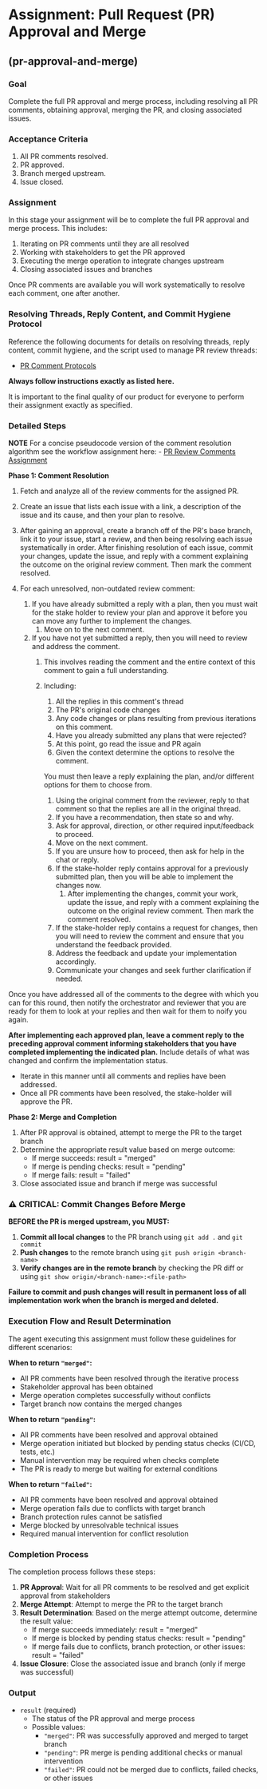 # Assignment: Pull Request (PR) Approval and Merge

## (pr-approval-and-merge)

### Goal

Complete the full PR approval and merge process, including resolving all PR comments, obtaining approval, merging the PR, and closing associated issues.

### Acceptance Criteria

1. All PR comments resolved.
2. PR approved.
3. Branch merged upstream.
4. Issue closed.

### Assignment

In this stage your assignment will be to complete the full PR approval and merge process. This includes:

1. Iterating on PR comments until they are all resolved
2. Working with stakeholders to get the PR approved
3. Executing the merge operation to integrate changes upstream
4. Closing associated issues and branches

Once PR comments are available you will work systematically to resolve each comment, one after another.

### Resolving Threads, Reply Content, and Commit Hygiene Protocol

Reference the following documents for details on resolving threads, reply content, commit hygiene, and the script used to manage PR review threads:

- [PR Comment Protocols](../ai-pr-comment-protocol.md)

**Always follow instructions exactly as listed here.**

It is important to the final quality of our product for everyone to perform their assignment exactly as specified.

### Detailed Steps

**NOTE** For a concise pseudocode version of the comment resolution algorithm see the workflow assignment here:
    - [PR Review Comments Assignment](./pr-review-comments.md)

**Phase 1: Comment Resolution**
1. Fetch and analyze all of the review comments for the assigned PR.
2. Create an issue that lists each issue with a link, a description of the issue and its cause, and then your plan to resolve.
3. After gaining an approval, create a branch off of the PR's base branch, link it to your issue, start a review, and then being resolving each issue systematically in order. After finishing resolution of each issue, commit your changes, update the issue, and reply with a comment explaining the outcome on the original review comment. Then mark the comment resolved.

1. For each unresolved, non-outdated review comment:

    1. If you have already submitted a reply with a plan, then you must wait for the stake holder to review your plan and approve it before you can move any further to implement the changes.
        1. Move on to the next comment.
    1. If you have not yet submitted a reply, then you will need to review and address the comment.
        1. This involves reading the comment and the entire context of this comment to gain a full understanding.
        1. Including:
            1. All the replies in this comment's thread
            1. The PR's original code changes
            1. Any code changes or plans resulting from previous iterations on this comment.
            1. Have you already submitted any plans that were rejected?
            1. At this point, go read the issue and PR again
            1. Given the context determine the options to resolve the comment.

            You must then leave a reply explaining the plan, and/or different options for them to choose from.
            1. Using the original comment from the reviewer, reply to that comment so that the replies are all in the original thread.
            2. If you have a recommendation, then state so and why.
            3. Ask for approval, direction, or other required input/feedback to proceed.
            4. Move on the next comment.
            5. If you are unsure how to proceed, then ask for help in the chat or reply.
            6. If the stake-holder reply contains approval for a previously submitted plan, then you will be able to implement the changes now.
               1. After implementing the changes, commit your work, update the issue, and reply with a comment explaining the outcome on the original review comment. Then mark the comment resolved.
            7. If the stake-holder reply contains a request for changes, then you will need to review the comment and ensure that you understand the feedback provided.
            8. Address the feedback and update your implementation accordingly.
            9.  Communicate your changes and seek further clarification if needed.

Once you have addressed all of the comments to the degree with which you can for this round, then notify the orchestrator and reviewer that you are ready for them to look at your replies and then wait for them to noify you again.

**After implementing each approved plan, leave a comment reply to the preceding approval comment informing stakeholders that you have completed implementing the indicated plan.** Include details of what was changed and confirm the implementation status.

* Iterate in this manner until all comments and replies have been addressed.
* Once all PR comments have been resolved, the stake-holder will approve the PR.

**Phase 2: Merge and Completion**
1. After PR approval is obtained, attempt to merge the PR to the target branch
2. Determine the appropriate result value based on merge outcome:
   - If merge succeeds: result = "merged"
   - If merge is pending checks: result = "pending"
   - If merge fails: result = "failed"
3. Close associated issue and branch if merge was successful

### ⚠️ CRITICAL: Commit Changes Before Merge

**BEFORE the PR is merged upstream, you MUST:**

1. **Commit all local changes** to the PR branch using `git add .` and `git commit`
2. **Push changes** to the remote branch using `git push origin <branch-name>`
3. **Verify changes are in the remote branch** by checking the PR diff or using `git show origin/<branch-name>:<file-path>`

**Failure to commit and push changes will result in permanent loss of all implementation work when the branch is merged and deleted.**

### Execution Flow and Result Determination

The agent executing this assignment must follow these guidelines for different scenarios:

**When to return `"merged"`:**
- All PR comments have been resolved through the iterative process
- Stakeholder approval has been obtained
- Merge operation completes successfully without conflicts
- Target branch now contains the merged changes

**When to return `"pending"`:**
- All PR comments have been resolved and approval obtained
- Merge operation initiated but blocked by pending status checks (CI/CD, tests, etc.)
- Manual intervention may be required when checks complete
- The PR is ready to merge but waiting for external conditions

**When to return `"failed"`:**
- All PR comments have been resolved and approval obtained
- Merge operation fails due to conflicts with target branch
- Branch protection rules cannot be satisfied
- Merge blocked by unresolvable technical issues
- Required manual intervention for conflict resolution

### Completion Process

The completion process follows these steps:

1. **PR Approval**: Wait for all PR comments to be resolved and get explicit approval from stakeholders
2. **Merge Attempt**: Attempt to merge the PR to the target branch
3. **Result Determination**: Based on the merge attempt outcome, determine the result value:
   - If merge succeeds immediately: result = "merged"
   - If merge is blocked by pending status checks: result = "pending"
   - If merge fails due to conflicts, branch protection, or other issues: result = "failed"
4. **Issue Closure**: Close the associated issue and branch (only if merge was successful)

### Output

- `result` (required)
  - The status of the PR approval and merge process
  - Possible values:
    - `"merged"`: PR was successfully approved and merged to target branch
    - `"pending"`: PR merge is pending additional checks or manual intervention
    - `"failed"`: PR could not be merged due to conflicts, failed checks, or other issues